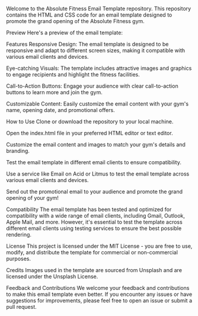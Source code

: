 Welcome to the Absolute Fitness Email Template repository. This repository contains the HTML and CSS code for an email template designed to promote the grand opening of the Absolute Fitness gym.

Preview
Here's a preview of the email template:

Features
Responsive Design: The email template is designed to be responsive and adapt to different screen sizes, making it compatible with various email clients and devices.

Eye-catching Visuals: The template includes attractive images and graphics to engage recipients and highlight the fitness facilities.

Call-to-Action Buttons: Engage your audience with clear call-to-action buttons to learn more and join the gym.

Customizable Content: Easily customize the email content with your gym's name, opening date, and promotional offers.

How to Use
Clone or download the repository to your local machine.

Open the index.html file in your preferred HTML editor or text editor.

Customize the email content and images to match your gym's details and branding.

Test the email template in different email clients to ensure compatibility.

Use a service like Email on Acid or Litmus to test the email template across various email clients and devices.

Send out the promotional email to your audience and promote the grand opening of your gym!

Compatibility
The email template has been tested and optimized for compatibility with a wide range of email clients, including Gmail, Outlook, Apple Mail, and more. However, it's essential to test the template across different email clients using testing services to ensure the best possible rendering.

License
This project is licensed under the MIT License - you are free to use, modify, and distribute the template for commercial or non-commercial purposes.

Credits
Images used in the template are sourced from Unsplash and are licensed under the Unsplash License.


Feedback and Contributions
We welcome your feedback and contributions to make this email template even better. If you encounter any issues or have suggestions for improvements, please feel free to open an issue or submit a pull request.

